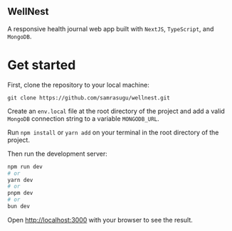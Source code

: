 ## WellNest

A responsive health journal web app built with `NextJS`, `TypeScript`, and `MongoDB`.

# Get started

First, clone the repository to your local machine:

```
git clone https://github.com/samrasugu/wellnest.git
```
Create an `env.local` file at the root directory of the project and add a valid `MongoDB` connection string to a variable `MONGODB_URL`.

Run `npm install` or `yarn add` on your terminal in the root directory of the project.

Then run the development server:

```bash
npm run dev
# or
yarn dev
# or
pnpm dev
# or
bun dev
```

Open [http://localhost:3000](http://localhost:3000) with your browser to see the result.
